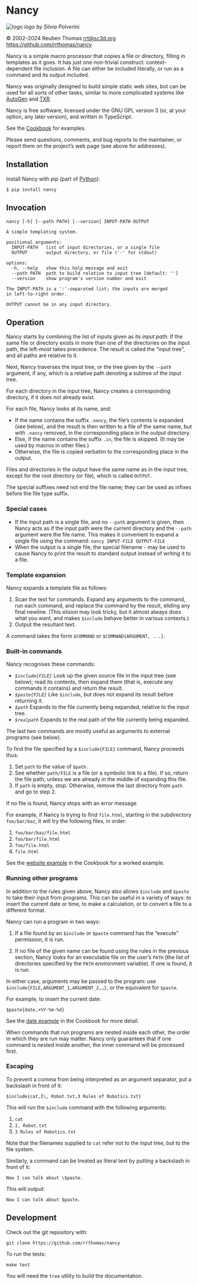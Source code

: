 # Nancy

![logo](logo/nancy-small.png) _logo by Silvia Polverini_

© 2002–2024 Reuben Thomas <rrt@sc3d.org>  
https://github.com/rrthomas/nancy  

Nancy is a simple macro processor that copies a file or directory, filling
in templates as it goes. It has just one non-trivial construct:
context-dependent file inclusion. A file can either be included literally,
or run as a command and its output included.

Nancy was originally designed to build simple static web sites, but can be
used for all sorts of other tasks, similar to more complicated systems like
[AutoGen] and [TXR].

[AutoGen]: https://autogen.sourceforge.net
[TXR]: https://www.nongnu.org/txr

Nancy is free software, licensed under the GNU GPL version 3 (or, at your
option, any later version), and written in TypeScript.

See the [Cookbook](Cookbook.md) for examples.

Please send questions, comments, and bug reports to the maintainer, or
report them on the project’s web page (see above for addresses).

## Installation

Install Nancy with pip (part of [Python](https://python.org)):

```
$ pip install nancy
```

## Invocation

```
nancy [-h] [--path PATH] [--version] INPUT-PATH OUTPUT

A simple templating system.

positional arguments:
  INPUT-PATH   list of input directories, or a single file
  OUTPUT       output directory, or file ('-' for stdout)

options:
  -h, --help   show this help message and exit
  --path PATH  path to build relative to input tree [default: '']
  --version    show program's version number and exit

The INPUT-PATH is a ':'-separated list; the inputs are merged
in left-to-right order.

OUTPUT cannot be in any input directory.
```

## Operation <a name="operation"></a>

Nancy starts by combining the list of inputs given as its _input path_. If
the same file or directory exists in more than one of the directories on the
input path, the left-most takes precedence. The result is called the “input
tree”, and all paths are relative to it.

Next, Nancy traverses the input tree, or the tree given by the `--path`
argument, if any, which is a relative path denoting a subtree of the
input tree.

For each directory in the input tree, Nancy creates a corresponding
directory, if it does not already exist.

For each file, Nancy looks at its name, and:

+ If the name contains the suffix `.nancy`, the file’s contents is expanded
  (see below), and the result is then written to a file of the same name,
  but with `.nancy` removed, in the corresponding place in the output
  directory.
+ Else, if the name contains the suffix `.in`, the file is skipped. (It may
  be used by macros in other files.)
+ Otherwise, the file is copied verbatim to the corresponding place in the
  output.

Files and directories in the output have the same name as in the input tree,
except for the root directory (or file), which is called `OUTPUT`.

The special suffixes need not end the file name; they can be used as infixes
before the file type suffix.

### Special cases

+ If the input path is a single file, and no `--path` argument is given,
then Nancy acts as if the input path were the current directory and the
`--path` argument were the file name. This makes it convenient to expand a
single file using the command: `nancy INPUT-FILE OUTPUT-FILE`
+ When the output is a single file, the special filename `-` may be used to
cause Nancy to print the result to standard output instead of writing it to
a file.

### Template expansion

Nancy expands a template file as follows:

1. Scan the text for commands. Expand any arguments to the command, run each
   command, and replace the command by the result, eliding any final
   newline. (This elision may look tricky, but it almost always does what
   you want, and makes `$include` behave better in various contexts.)
2. Output the resultant text.

A command takes the form `$COMMAND` or `$COMMAND{ARGUMENT, ...}`.

### Built-in commands

Nancy recognises these commands:

* *`$include{FILE}`* Look up the given source file in the input tree (see
  below); read its contents, then expand them (that is, execute any commands
  it contains) and return the result.
* *`$paste{FILE}`* Like `$include`, but does not expand its result before
  returning it.
* *`$path`* Expands to the file currently being expanded, relative to the
  input tree.
* *`$realpath`* Expands to the real path of the file currently being
    expanded.

The last two commands are mostly useful as arguments to external programs
(see below).

To find the file specified by a `$include{FILE}` command, Nancy proceeds
thus:

1. Set `path` to the value of `$path`.
2. See whether `path/FILE` is a file (or a symbolic link to a file). If so,
   return the file path, unless we are already in the middle of expanding
   this file.
3. If `path` is empty, stop. Otherwise, remove the last directory from
   `path` and go to step 2.

If no file is found, Nancy stops with an error message.

For example, if Nancy is trying to find `file.html`, starting in the
subdirectory `foo/bar/baz`, it will try the following files, in order:

1. `foo/bar/baz/file.html`
2. `foo/bar/file.html`
3. `foo/file.html`
4. `file.html`

See the [website example](Cookbook.md#website-example) in the Cookbook for a
worked example.

### Running other programs

In addition to the rules given above, Nancy also allows `$include` and
`$paste` to take their input from programs. This can be useful in a variety
of ways: to insert the current date or time, to make a calculation, or to
convert a file to a different format.

Nancy can run a program in two ways:

1. If a file found by an `$include` or `$paste` command has the “execute”
   permission, it is run.

2. If no file of the given name can be found using the rules in the previous
   section, Nancy looks for an executable file on the user’s `PATH` (the
   list of directories specified by the `PATH` environment variable). If one
   is found, it is run.

In either case, arguments may be passed to the program: use
`$include{FILE,ARGUMENT_1,ARGUMENT_2,…}`, or the equivalent for `$paste`.

For example, to insert the current date:

```
$paste{date,+%Y-%m-%d}
```

See the [date example](Cookbook.md#date-example) in the Cookbook for more
detail.

When commands that run programs are nested inside each other, the order in
which they are run may matter. Nancy only guarantees that if one command is
nested inside another, the inner command will be processed first.

[FIXME]: # (Add example where this is significant)

### Escaping

To prevent a comma from being interpreted as an argument separator, put a
backslash in front of it:

```
$include{cat,I\, Robot.txt,3 Rules of Robotics.txt}
```

This will run the `$include` command with the following arguments:

1. `cat`
2. `I, Robot.txt`
3. `3 Rules of Robotics.txt`

Note that the filenames supplied to `cat` refer not to the input tree, but
to the file system.

Similarly, a command can be treated as literal text by putting a backslash
in front of it:

```
Now I can talk about \$paste.
```

This will output:

```
Now I can talk about $paste.
```

## Development

Check out the git repository with:

```
git clone https://github.com/rrthomas/nancy
```

To run the tests:

```
make test
```

You will need the `tree` utility to build the documentation.

